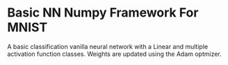 # Basic NN Numpy Framework For MNIST

A basic classification vanilla neural network with a Linear and multiple activation function classes. 
Weights are updated using the Adam optmizer.
